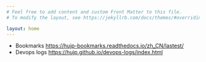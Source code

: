```yaml
---
# Feel free to add content and custom Front Matter to this file.
# To modify the layout, see https://jekyllrb.com/docs/themes/#overriding-theme-defaults

layout: home
---
```


* Bookmarks <https://hujp-bookmarks.readthedocs.io/zh_CN/lastest/>
* Devops logs <https://hujp.github.io/devops-logs/index.html>
